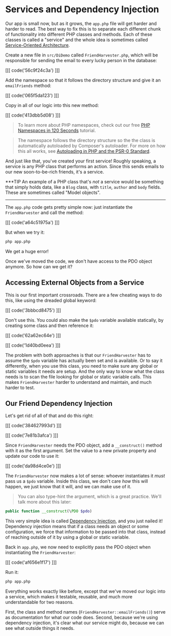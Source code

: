 # Services and Dependency Injection

Our app is small now, but as it grows, the `app.php` file will get harder
and harder to read. The best way to fix this is to separate each different
chunk of functionality into different PHP classes and methods. Each of
these classes is called a "service" and the whole idea is sometimes called
[Service-Oriented Architecture][1].

Create a new file in `src/DiDemo` called `FriendHarvester.php`, which will
be responsible for sending the email to every lucky person in the database:

[[[ code('56c9f24c3a') ]]]

Add the namespace so that it follows the directory structure and give it an
`emailFriends` method:

[[[ code('065f5da123') ]]]

Copy in all of our logic into this new method:

[[[ code('413dbb5d08') ]]]

> To learn more about PHP namespaces, check out our free [PHP Namespaces in 120 Seconds][2]
  tutorial.

> The namespace follows the directory structure so the the class is automatically
  autoloaded by Composer's autoloader. For more on how this all works,
  see [Autoloading in PHP and the PSR-0 Standard][3].

And just like that, you've created your first service! Roughly speaking,
a service is any PHP class that performs an action. Since this sends emails
to our new soon-to-be-rich friends, it's a service.

***TIP
An example of a PHP class that's *not* a service would be something that
simply holds data, like a `Blog` class, with `title`, `author` and
`body` fields. These are sometimes called "Model objects".
***

The `app.php` code gets pretty simple now: just instantiate the `FriendHarvester`
and call the method:

[[[ code('a64c51975a') ]]]

But when we try it:

```bash
php app.php
```

We get a huge error!

Once we've moved the code, we don't have access to the PDO object anymore.
So how can we get it?

## Accessing External Objects from a Service

This is our first important crossroads. There are a few cheating ways to
do this, like using the dreaded global keyword:

[[[ code('3bbbcd8475') ]]]

Don't use this. You could also make the `$pdo` variable available statically,
by creating some class and then reference it:

[[[ code('62a62ec64e') ]]]

[[[ code('1d40bd0eea') ]]]

The problem with both approaches is that our `FriendHarvester` has to assume
the `$pdo` variable has actually been set and is available. Or to say it
differently, when you use this class,  you need to make sure any global or
static variables it needs are setup. And the only way to know what the class
needs is to scan the file looking for global or static variable calls.
This makes `FriendHarvester` harder to understand and maintain, and much
harder to test.

## Our Friend Dependency Injection

Let's get rid of all of that and do this right:

[[[ code('384627993d') ]]]

[[[ code('7e81b3afca') ]]]

Since `FriendHarvester` needs the PDO object, add a `__construct()` method
with it as the first argument. Set the value to a new private property and
update our code to use it:

[[[ code('da98d4ce0e') ]]]

The `FriendHarvester` now makes a lot of sense: whoever instantiates it
*must* pass us a `$pdo` variable. Inside this class, we don't care *how*
this will happen, we just know that it will, and we can make use of it.

> You can also type-hint the argument, which is a great practice. We'll
  talk more about this later:
  ```php
  public function __construct(\PDO $pdo)
  ```

This very simple idea is called [Dependency Injection][4], and you just nailed
it! Dependency injection means that if a class needs an object or some configuration,
we force that information to be passed into that class, instead of reaching
outside of it by using a global or static variable.

Back in `app.php`, we now need to explicitly pass the PDO object when instantiating
the `FriendHarvester`:

[[[ code('af656e1f17') ]]]

Run it:

```bash
php app.php
```

Everything works exactly like before, except that we've moved our logic into
a service, which makes it testable, reusable, and much more understandable
for two reasons.

First, the class and method names (`FriendHarvester::emailFriends()`) serve
as documentation for what our code does. Second, because we're using dependency
injection, it's clear what our service might do, because we can see what
outside things it needs.


[1]: http://en.wikipedia.org/wiki/Service-oriented_architecture
[2]: http://knpuniversity.com/screencast/php-namespaces-in-120-seconds
[3]: http://phpmaster.com/autoloading-and-the-psr-0-standard/
[4]: http://en.wikipedia.org/wiki/Dependency_injection
